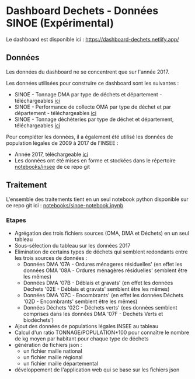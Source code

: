 # Dashboard Dechets - Données SINOE (Expérimental)

Le dashboard est disponible ici : https://dashboard-dechets.netlify.app/

## Données

Les données du dashboard ne se concentrent que sur l'année 2017.

Les données utilisées pour construire ce dashboard sont les suivantes : 
- SINOE - Tonnage DMA par type de déchets et département - téléchargeables [ici](https://www.data.gouv.fr/fr/datasets/sinoe-r-tonnage-dma-par-type-de-dechet-et-departement/)
- SINOE - Performance de collecte OMA par type de déchet et par département - téléchargeables [ici](https://www.data.gouv.fr/fr/datasets/sinoe-r-performance-de-collecte-oma-par-type-de-dechet-et-par-departement/)
- SINOE - Tonnage déchèteries par type de déchet et département, téléchargeables [ici](https://www.data.gouv.fr/fr/datasets/sinoe-r-tonnage-decheteries-par-type-de-dechet-et-departement/)

Pour compléter les données, il a également été utilisé les données de population légales de 2009 à 2017 de l'INSEE :
- Année 2017, téléchargeable [ici](https://www.insee.fr/fr/statistiques/4265511)
- Les données ont été mises en forme et stockées dans le répertoire [notebooks/insee](https://github.com/geoffreyaldebert/dashboard-dechets/tree/master/notebooks/insee) de ce repo git

## Traitement

L'ensemble des traitements tient en un seul notebook python disponible sur ce repo git ici : [notebooks/sinoe-notebook.ipynb](https://github.com/geoffreyaldebert/dashboard-dechets/blob/master/notebooks/sinoe-notebook.ipynb)

### Etapes 

- Agrégation des trois fichiers sources (OMA, DMA et Déchets) en un seul tableau
- Sous-sélection du tableau sur les données 2017
- Elimination de certains types de déchets qui semblent redondants entre les trois sources de données : 
    - Données DMA '07A - Ordures ménageres résiduelles' (en effet les données OMA '08A - Ordures ménagères résiduelles' semblent être les mêmes) 
    - Données DMA '07B - Déblais et gravats' (en effet les données Déchets '02E - Déblais et gravats' semblent être les mêmes)
    - Données DMA '07C - Encombrants' (en effet les données Déchets '02D - Encombrants' semblent être les mêmes)
    - Données Déchets '02C - Déchets verts' (ces données semblent comprises dans les données DMA '07F - Dechets Verts et biodéchets')
- Ajout des données de populations légales INSEE au tableau
- Calcul d'un ratio TONNAGE/POPULATION*100 pour connaître le nombre de kg moyen par habitant pour chaque type de déchets
- génération de fichiers json : 
    - un fichier maille national
    - un fichier maille régional
    - un fichier maille départemental
- développement de l'application web qui se base sur les fichiers json
